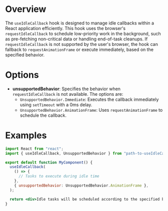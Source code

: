 # Overview

The `useIdleCallback` hook is designed to manage idle callbacks within a React application efficiently. This hook uses the browser's `requestIdleCallback` to schedule low-priority work in the background, such as pre-fetching non-critical data or handling end-of-task cleanups. If `requestIdleCallback` is not supported by the user's browser, the hook can fallback to `requestAnimationFrame` or execute immediately, based on the specified behavior.

# Options

- **unsupportedBehavior**: Specifies the behavior when `requestIdleCallback` is not available. The options are:
  - `UnsupportedBehavior.Immediate`: Executes the callback immediately using `setTimeout` with a 0ms delay.
  - `UnsupportedBehavior.AnimationFrame`: Uses `requestAnimationFrame` to schedule the callback.

# Examples

```jsx
import React from "react";
import { useIdleCallback, UnsupportedBehavior } from "path-to-useIdleCallback-hook";

export default function MyComponent() {
  useIdleCallback(
    () => {
      // Tasks to execute during idle time
    },
    { unsupportedBehavior: UnsupportedBehavior.AnimationFrame },
  );

  return <div>Idle tasks will be scheduled according to the specified behavior.</div>;
}
```
